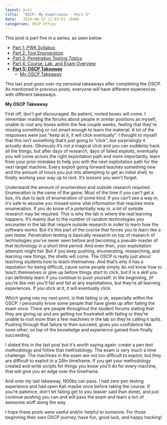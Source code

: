 ```yaml
---
layout: post
title:  "OSCP: My Experience - Part 5"
date:   2019-08-12 11:03:01 -0400
categories: OSCP Offsec
---
```


This post is part five in a series, as seen below:

* [Part 1: PWK Syllabus](https://thegetch.github.io/oscp/offsec/2019/08/09/OSCPJourney/)
* [Part 2: Tool Enumeration](https://thegetch.github.io/oscp/offsec/2019/08/10/OSCPJourneyPart2/)
* [Part 3: Penetration Testing Topics](https://thegetch.github.io/oscp/offsec/2019/08/12/OSCPJourneyPart3/)
* [Part 4: Course, Lab, and Exam Overview](https://thegetch.github.io/oscp/offsec/2019/08/12/OSCPJourneyPart4/)
* **[Part 5: OSCP Takeaway](https://thegetch.github.io/oscp/offsec/2019/08/12/OSCPJourneyPart5/)**
  * [My OSCP Takeaway](https://thegetch.github.io/oscp/offsec/2019/08/12/OSCPJourneyPart5#myTakeAway)

This last post goes over my personal takeaways after completing the OSCP. As mentioned in previous posts, everyone will have different experiences with different takeaways.

<a name="myTakeAway"></a>
**My OSCP Takeaway**

First off, don’t get discouraged. Be patient, rooted boxes will come. I remember reading the forums about people in similar positions as myself, unable to root any boxes within the few couple weeks, feeling that they're missing something or not smart enough to learn the material. A lot of the responses were just “keep at it, it will click eventually”. I thought to myself that this isn’t something that’s just going to “click”, but surprisingly it actually does. Obviously it’s not a magical click and you can suddenly hack all the things, but after days of research, days of failed exploits, eventually you will come across the right exploitation path and more importantly, learn from your prior mistakes to help you with the next exploitation path for the next target machine. Every exploit going forward teaches something new and the amount of hours you put into attempting to get an initial shell, to finally working your way up to root. It’s lessons you won’t forget.

Understand the amount of enumeration and outside research required. Enumeration is the name of the game. Most of the time if you can’t get a box, it’s due to lack of enumeration of some kind. If you can’t see a way in, it's safe to assume you missed some vital information that requires more enumeration. If you do know of a potentially way in, a lot of outside research may be required. This is why the lab is where the real learning happens. It’s mainly due to the number of random technologies you encounter in the lab that require outside research in order to learn how the software works. But it’s this part of the course that forces you to learn like a pen tester. Penetration testing is basically research on top of research of technologies you’ve never seen before and becoming a pseudo-master of that technology in a short time period. And even then, your exploitation attempts might fail. But if you keep pushing, enumerating, researching, and learning new things, the shells will come. The OSCP is really just about teaching students how to teach themselves. And that’s why it has a reputation for being difficult, cause some people simply do not know how to teach themselves or give up before things start to click, but it is a skill you can definitely learn if you continue to push yourself. In the beginning, (if you’re like me) you’ll fail and fail at any exploitations, but they’re all learning experiences. If you stick at it, it will eventually click.

Which going into my next point, is that failing is ok, especially within the OSCP. I personally know some people that have given up after failing the exam once. There are people throughout the student forums stating that they are giving up and are getting too frustrated with failing or they’re unable to root more than a few machines in the lab so they’re calling it quits. Pushing through that failure to then succeed, gives you confidence like none other, on top of the knowledge and experience gained from finally succeeding.

I stated this in the last post but it's worth saying again: create a pen test methodology and follow that methodology. The exam is very much a time challenge. The machines in the exam are not too difficult to exploit, but they are difficult to exploit in a 24hr timeframe. If you get your methodology created and write scripts for things you know you’ll do for every machine, that will give you an edge over the timeframe.

And onto my last takeaway, N00bs can pass. I had zero pen testing experience and had open Kali maybe once before taking the course. If you’re patience, don’t let failing get to you (easier said than done), and just continue pushing you can and will pass the exam and learn a ton of awesome stuff along the way.

I hope these posts were useful and/or helpful to someone. For those beginning their own OSCP journey, have fun, good luck, and happy hacking!
